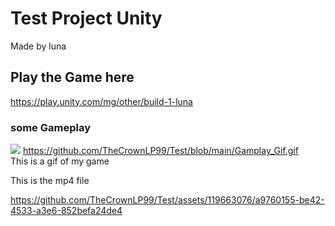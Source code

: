 # Test Project Unity
Made by luna

## Play the Game here
https://play.unity.com/mg/other/build-1-luna

### some Gameplay
![](https://github.com/TheCrownLP99/Test/blob/main/Gamplay_Gif.gif)
https://github.com/TheCrownLP99/Test/blob/main/Gamplay_Gif.gif  
This is a gif of my game


This is the mp4 file

https://github.com/TheCrownLP99/Test/assets/119663076/a9760155-be42-4533-a3e6-852befa24de4



